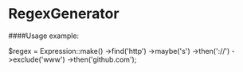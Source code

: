 # RegexGenerator

####Usage example:  

$regex = Expression::make()
  ->find('http')
  ->maybe('s')
  ->then('://')
  ->exclude('www')
  ->then('github.com');
